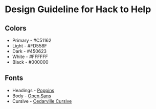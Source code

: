 # Design Guideline for Hack to Help
## Colors
* Primary - \#C51162
* Light - \#FD558F
* Dark - \#450623
* White - \#FFFFFF
* Black - \#000000
## Fonts
* Headings - [Poppins](https://fonts.google.com/specimen/Poppins)
* Body - [Open Sans](https://fonts.google.com/specimen/Open+Sans)
* Cursive - [Cedarville Cursive](https://fonts.google.com/specimen/Cedarville+Cursive)
